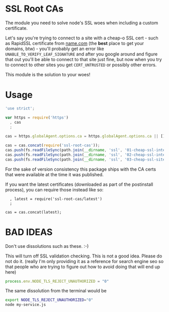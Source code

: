 SSL Root CAs
=================

The module you need to solve node's SSL woes when including a custom certificate.

Let's say you're trying to connect to a site with a cheap-o SSL cert -
such as RapidSSL certificate from [name.com](http://name.com) (the **best** place to get your domains, btw) -
you'll probably get an error like `UNABLE_TO_VERIFY_LEAF_SIGNATURE` and after you google around and figure that
out you'll be able to connect to that site just fine, but now when you try to connect to other sites you get
`CERT_UNTRUSTED` or possibly other errors.

This module is the solution to your woes!

Usage
=====

```javascript
'use strict';

var https = require('https')
  , cas
  ;
  
cas = https.globalAgent.options.ca = https.globalAgent.options.ca || [];

cas = cas.concat(require('ssl-root-cas'));
cas.push(fs.readFileSync(path.join(__dirname, 'ssl', '01-cheap-ssl-intermediary-a.pem')));
cas.push(fs.readFileSync(path.join(__dirname, 'ssl', '02-cheap-ssl-intermediary-b.pem')));
cas.push(fs.readFileSync(path.join(__dirname, 'ssl', '03-cheap-ssl-site.pem')));
```

For the sake of version consistency this package ships with the CA certs that were
available at the time it was published.

If you want the latest certificates (downloaded as part of the postinstall process), 
you can require those instead like so:

```
  , latest = require('ssl-root-cas/latest')
  ;

cas = cas.concat(latest);
```

BAD IDEAS
===

Don't use dissolutions such as these. :-)

This will turn off SSL validation checking. This is not a good idea. Please do not do it.
(really I'm only providing it as a reference for search engine seo so that people who are trying
to figure out how to avoid doing that will end up here)

```javascript
process.env.NODE_TLS_REJECT_UNAUTHORIZED = "0"
```

The same dissolution from the terminal would be

```bash
export NODE_TLS_REJECT_UNAUTHORIZED="0"
node my-service.js
```
